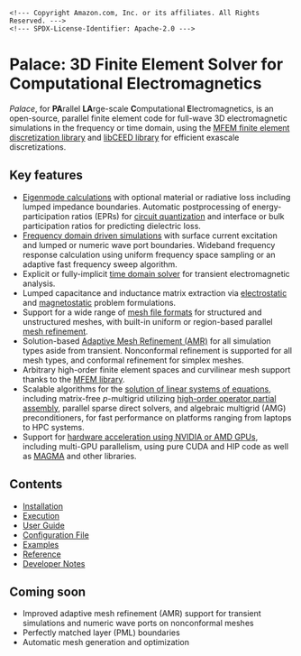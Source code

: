 ```@raw html
<!--- Copyright Amazon.com, Inc. or its affiliates. All Rights Reserved. --->
<!--- SPDX-License-Identifier: Apache-2.0 --->
```

# Palace: 3D Finite Element Solver for Computational Electromagnetics

*Palace*, for **PA**rallel **LA**rge-scale **C**omputational **E**lectromagnetics, is an
open-source, parallel finite element code for full-wave 3D electromagnetic simulations in
the frequency or time domain, using the
[MFEM finite element discretization library](http://mfem.org) and
[libCEED library](https://github.com/CEED/libCEED) for efficient exascale discretizations.

## Key features

  - [Eigenmode calculations](guide/problem.md#Eigenmode-problems) with optional material or
    radiative loss including lumped impedance boundaries. Automatic postprocessing of
    energy-participation ratios (EPRs) for
    [circuit quantization](https://www.nature.com/articles/s41534-021-00461-8) and interface
    or bulk participation ratios for predicting dielectric loss.
  - [Frequency domain driven simulations](guide/problem.md#Driven-problems-in-the-frequency-domain)
    with surface current excitation and lumped or numeric wave port boundaries. Wideband
    frequency response calculation using uniform frequency space sampling or an adaptive
    fast frequency sweep algorithm.
  - Explicit or fully-implicit
    [time domain solver](guide/problem.md#Driven-problems-in-the-time-domain) for transient
    electromagnetic analysis.
  - Lumped capacitance and inductance matrix extraction via
    [electrostatic](guide/problem.md#Electrostatic-problems) and
    [magnetostatic](guide/problem.md#Magnetostatic-problems) problem formulations.
  - Support for a wide range of [mesh file formats](guide/model.md#Supported-mesh-formats)
    for structured and unstructured meshes, with built-in uniform or region-based parallel
    [mesh refinement](guide/model.md#Mesh-refinement).
  - Solution-based [Adaptive Mesh Refinement (AMR)](guide/model.md#Mesh-refinement) for all
    simulation types aside from transient. Nonconformal refinement is supported for all mesh
    types, and conformal refinement for simplex meshes.
  - Arbitrary high-order finite element spaces and curvilinear mesh support thanks to
    the [MFEM library](https://mfem.org/features/).
  - Scalable algorithms for the
    [solution of linear systems of equations](config/solver.md#solver%5B%22Linear%22%5D),
    including matrix-free $p$-multigrid utilizing
    [high-order operator partial assembly](https://mfem.org/performance/), parallel sparse
    direct solvers, and algebraic multigrid (AMG) preconditioners, for fast performance on
    platforms ranging from laptops to HPC systems.
  - Support for
    [hardware acceleration using NVIDIA or AMD GPUs](https://libceed.org/en/latest/intro/),
    including multi-GPU parallelism, using pure CUDA and HIP code as well as
    [MAGMA](https://icl.utk.edu/magma/) and other libraries.

## Contents

  - [Installation](install.md)
  - [Execution](run.md)
  - [User Guide](guide/guide.md)
  - [Configuration File](config/config.md)
  - [Examples](examples/examples.md)
  - [Reference](reference.md)
  - [Developer Notes](developer.md)

## Coming soon

  - Improved adaptive mesh refinement (AMR) support for transient simulations and numeric
    wave ports on nonconformal meshes
  - Perfectly matched layer (PML) boundaries
  - Automatic mesh generation and optimization
